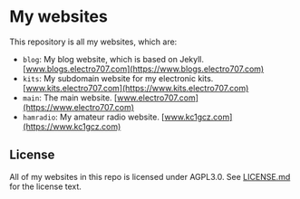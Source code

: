 # My websites

This repository is all my websites, which are:

- `blog`: My blog website, which is based on Jekyll. [www.blogs.electro707.com](https://www.blogs.electro707.com)
- `kits`: My subdomain website for my electronic kits. [www.kits.electro707.com](https://www.kits.electro707.com)
- `main`: The main website. [www.electro707.com](https://www.electro707.com)
- `hamradio`: My amateur radio website. [www.kc1gcz.com](https://www.kc1gcz.com)


## License
All of my websites in this repo is licensed under AGPL3.0. See [LICENSE.md](LICENSE.md) for the license text.